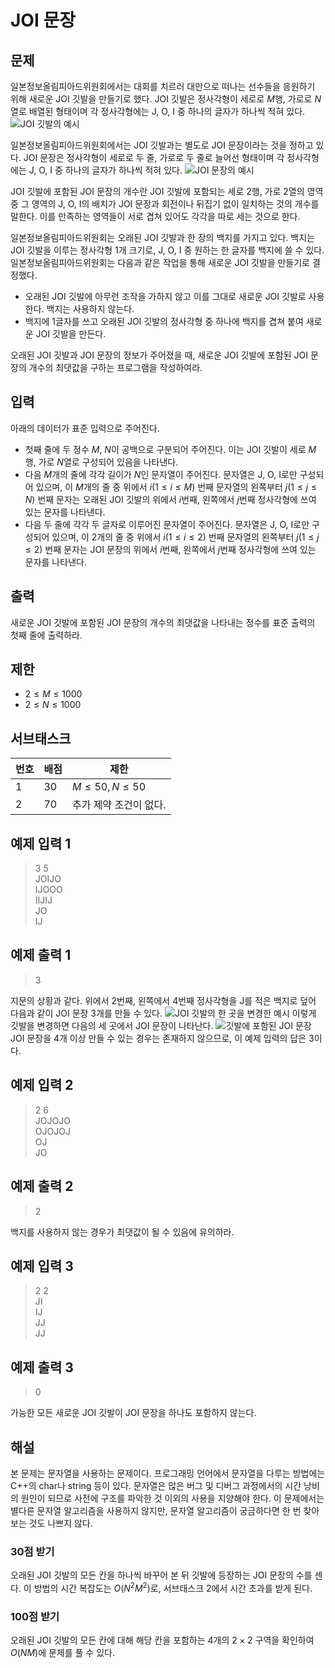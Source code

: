 # JOI 문장
## 문제
일본정보올림피아드위원회에서는 대회를 치르러 대만으로 떠나는 선수들을 응원하기 위해 새로운 JOI 깃발을 만들기로 했다.
JOI 깃발은 정사각형이 세로로 $M$행, 가로로 $N$열로 배열된 형태이며 각 정사각형에는 J, O, I 중 하나의 글자가 하나씩 적혀 있다.
![JOI 깃발의 예시](https://onlinejudgeimages.s3-ap-northeast-1.amazonaws.com/upload/images3/joi1.png "JOI 깃발의 예시")

일본정보올림피아드위원회에서는 JOI 깃발과는 별도로 JOI 문장이라는 것을 정하고 있다.
JOI 문장은 정사각형이 세로로 두 줄, 가로로 두 줄로 늘어선 형태이며 각 정사각형에는 J, O, I 중 하나의 글자가 하나씩 적혀 있다.
![JOI 문장의 예시](https://onlinejudgeimages.s3-ap-northeast-1.amazonaws.com/upload/images3/joi2.png "JOI 문장의 예시")

JOI 깃발에 포함된 JOI 문장의 개수란 JOI 깃발에 포함되는 세로 2행, 가로 2열의 영역 중 그 영역의 J, O, I의 배치가 JOI 문장과 회전이나 뒤집기 없이 일치하는 것의 개수를 말한다.
이를 만족하는 영역들이 서로 겹쳐 있어도 각각을 따로 세는 것으로 한다.

일본정보올림피아드위원회는 오래된 JOI 깃발과 한 장의 백지를 가지고 있다.
백지는 JOI 깃발을 이루는 정사각형 1개 크기로, J, O, I 중 원하는 한 글자를 백지에 쓸 수 있다.
일본정보올림피아드위원회는 다음과 같은 작업을 통해 새로운 JOI 깃발을 만들기로 결정했다.
+ 오래된 JOI 깃발에 아무런 조작을 가하지 않고 이를 그대로 새로운 JOI 깃발로 사용한다. 백지는 사용하지 않는다.
+ 백지에 1글자를 쓰고 오래된 JOI 깃발의 정사각형 중 하나에 백지를 겹쳐 붙여 새로운 JOI 깃발을 만든다.

오래된 JOI 깃발과 JOI 문장의 정보가 주어졌을 때, 새로운 JOI 깃발에 포함된 JOI 문장의 개수의 최댓값을 구하는 프로그램을 작성하여라.

## 입력
아래의 데이터가 표준 입력으로 주어진다.
+ 첫째 줄에 두 정수 $M$, $N$이 공백으로 구분되어 주어진다. 이는 JOI 깃발이 세로 $M$행, 가로 $N$열로 구성되어 있음을 나타낸다.
+ 다음 $M$개의 줄에 각각 길이가 $N$인 문자열이 주어진다. 문자열은 J, O, I로만 구성되어 있으며, 이 $M$개의 줄 중 위에서 $i (1 \le i \le M)$ 번째 문자열의 왼쪽부터 $j (1 \le j \le N)$ 번째 문자는 오래된 JOI 깃발의 위에서 $i$번째, 왼쪽에서 $j$번째 정사각형에 쓰여 있는 문자를 나타낸다.
+ 다음 두 줄에 각각 두 글자로 이루어진 문자열이 주어진다. 문자열은 J, O, I로만 구성되어 있으며,  이 $2$개의 줄 중 위에서 $i (1 \le i \le 2)$ 번째 문자열의 왼쪽부터 $j (1 \le j \le 2)$ 번째 문자는 JOI 문장의 위에서 $i$번째, 왼쪽에서 $j$번째 정사각형에 쓰여 있는 문자를 나타낸다.

## 출력
새로운 JOI 깃발에 포함된 JOI 문장의 개수의 최댓값을 나타내는 정수를 표준 출력의 첫째 줄에 출력하라.

## 제한
+ $2 \le M \le 1000$
+ $2 \le N \le 1000$

## 서브태스크
|번호|배점|제한|
|-|-|-|
|1|30|$M \le 50, N \le 50$|
|2|70|추가 제약 조건이 없다.|

## 예제 입력 1
> 3 5 <br> JOIJO <br> IJOOO <br> IIJIJ <br> JO <br> IJ

## 예제 출력 1
> 3

지문의 상황과 같다. 위에서 2번째, 왼쪽에서 4번째 정사각형을 J를 적은 백지로 덮어 다음과 같이 JOI 문장 3개를 만들 수 있다.
![JOI 깃발의 한 곳을 변경한 예시](https://www.acmicpc.net/upload/images3/joi3.png "JOI 깃발의 한 곳을 변경한 예시")
이렇게 깃발을 변경하면 다음의 세 곳에서 JOI 문장이 나타난다.
![깃발에 포함된 JOI 문장](https://www.acmicpc.net/upload/images3/joi4.png "깃발에 포함된 JOI 문장")
JOI 문장을 4개 이상 만들 수 있는 경우는 존재하지 않으므로, 이 예제 입력의 답은 3이다.

## 예제 입력 2
> 2 6 <br> JOJOJO <br> OJOJOJ <br> OJ <br> JO

## 예제 출력 2
> 2

백지를 사용하지 않는 경우가 최댓값이 될 수 있음에 유의하라.

## 예제 입력 3
> 2 2 <br> JI <br> IJ <br> JJ <br> JJ

## 예제 출력 3
> 0

가능한 모든 새로운 JOI 깃발이 JOI 문장을 하나도 포함하지 않는다.

## 해설
본 문제는 문자열을 사용하는 문제이다. 프로그래밍 언어에서 문자열을 다루는 방법에는 C++의 char나 string 등이 있다. 문자열은 많은 버그 및 디버그 과정에서의 시간 낭비의 원인이 되므로 사전에 구조를 파악한 것 이외의 사용을 지양해야 한다. 이 문제에서는 별다른 문자열 알고리즘을 사용하지 않지만, 문자열 알고리즘이 궁금하다면 한 번 찾아보는 것도 나쁘지 않다.
### 30점 받기
오래된 JOI 깃발의 모든 칸을 하나씩 바꾸어 본 뒤 깃발에 등장하는 JOI 문장의 수를 센다. 이 방법의 시간 복잡도는 $O(N^2M^2)$로, 서브태스크 2에서 시간 초과를 받게 된다.
### 100점 받기
오래된 JOI 깃발의 모든 칸에 대해 해당 칸을 포함하는 4개의 $2 \times 2$ 구역을 확인하여 $O(NM)$에 문제를 풀 수 있다.
